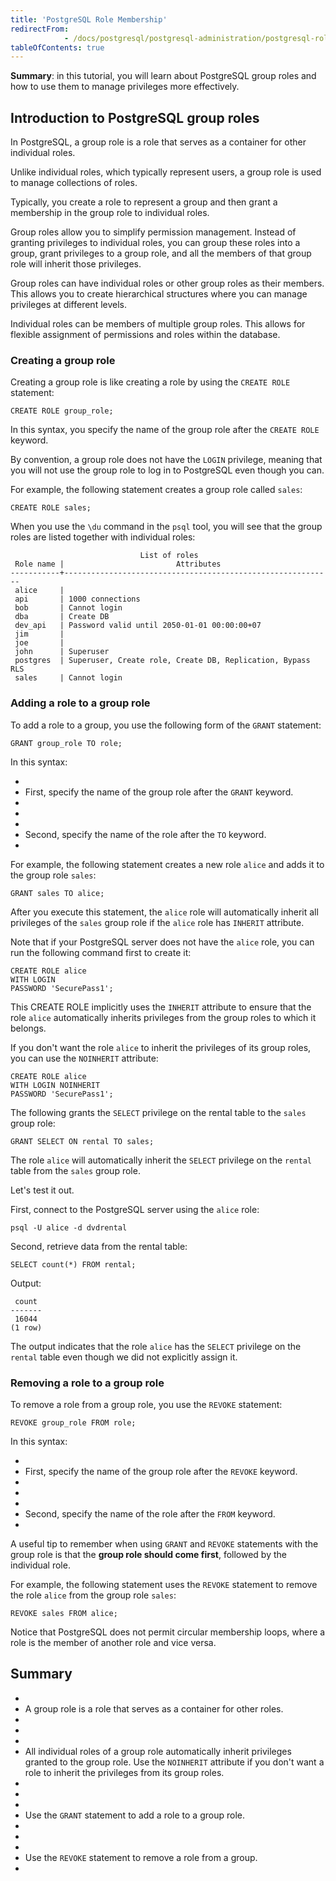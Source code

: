 ```yaml
---
title: 'PostgreSQL Role Membership'
redirectFrom: 
            - /docs/postgresql/postgresql-administration/postgresql-role-membership/
tableOfContents: true
---
```



**Summary**: in this tutorial, you will learn about PostgreSQL group roles and how to use them to manage privileges more effectively.





## Introduction to PostgreSQL group roles





In PostgreSQL, a group role is a role that serves as a container for other individual roles.





Unlike individual roles, which typically represent users, a group role is used to manage collections of roles.





Typically, you create a role to represent a group and then grant a membership in the group role to individual roles.





Group roles allow you to simplify permission management. Instead of granting privileges to individual roles, you can group these roles into a group, grant privileges to a group role, and all the members of that group role will inherit those privileges.





Group roles can have individual roles or other group roles as their members. This allows you to create hierarchical structures where you can manage privileges at different levels.





Individual roles can be members of multiple group roles. This allows for flexible assignment of permissions and roles within the database.





### Creating a group role





Creating a group role is like creating a role by using the `CREATE ROLE` statement:





```
CREATE ROLE group_role;
```





In this syntax, you specify the name of the group role after the `CREATE ROLE` keyword.





By convention, a group role does not have the `LOGIN` privilege, meaning that you will not use the group role to log in to PostgreSQL even though you can.





For example, the following statement creates a group role called `sales`:





```
CREATE ROLE sales;
```





When you use the `\du` command in the `psql` tool, you will see that the group roles are listed together with individual roles:





```
                             List of roles
 Role name |                         Attributes
-----------+------------------------------------------------------------
 alice     |
 api       | 1000 connections
 bob       | Cannot login
 dba       | Create DB
 dev_api   | Password valid until 2050-01-01 00:00:00+07
 jim       |
 joe       |
 john      | Superuser
 postgres  | Superuser, Create role, Create DB, Replication, Bypass RLS
 sales     | Cannot login
```





### Adding a role to a group role





To add a role to a group, you use the following form of the `GRANT` statement:





```
GRANT group_role TO role;
```





In this syntax:





- 
- First, specify the name of the group role after the `GRANT` keyword.
- 
-
- 
- Second, specify the name of the role after the `TO` keyword.
- 





For example, the following statement creates a new role `alice` and adds it to the group role `sales`:





```
GRANT sales TO alice;
```





After you execute this statement, the `alice` role will automatically inherit all privileges of the `sales` group role if the `alice` role has `INHERIT` attribute.





Note that if your PostgreSQL server does not have the `alice` role, you can run the following command first to create it:





```
CREATE ROLE alice
WITH LOGIN
PASSWORD 'SecurePass1';
```





This CREATE ROLE implicitly uses the `INHERIT` attribute to ensure that the role `alice` automatically inherits privileges from the group roles to which it belongs.





If you don't want the role `alice` to inherit the privileges of its group roles, you can use the `NOINHERIT` attribute:





```
CREATE ROLE alice
WITH LOGIN NOINHERIT
PASSWORD 'SecurePass1';
```





The following grants the `SELECT` privilege on the rental table to the `sales` group role:





```
GRANT SELECT ON rental TO sales;
```





The role `alice` will automatically inherit the `SELECT` privilege on the `rental` table from the `sales` group role.





Let's test it out.





First, connect to the PostgreSQL server using the `alice` role:





```
psql -U alice -d dvdrental
```





Second, retrieve data from the rental table:





```
SELECT count(*) FROM rental;
```





Output:





```
 count
-------
 16044
(1 row)
```





The output indicates that the role `alice` has the `SELECT` privilege on the `rental` table even though we did not explicitly assign it.





### Removing a role to a group role





To remove a role from a group role, you use the `REVOKE` statement:





```
REVOKE group_role FROM role;
```





In this syntax:





- 
- First, specify the name of the group role after the `REVOKE` keyword.
- 
-
- 
- Second, specify the name of the role after the `FROM` keyword.
- 





A useful tip to remember when using `GRANT` and `REVOKE` statements with the group role is that the **group role should come first**, followed by the individual role.





For example, the following statement uses the `REVOKE` statement to remove the role `alice` from the group role `sales`:





```
REVOKE sales FROM alice;
```





Notice that PostgreSQL does not permit circular membership loops, where a role is the member of another role and vice versa.





## Summary





- 
- A group role is a role that serves as a container for other roles.
- 
-
- 
- All individual roles of a group role automatically inherit privileges granted to the group role. Use the `NOINHERIT` attribute if you don't want a role to inherit the privileges from its group roles.
- 
-
- 
- Use the `GRANT` statement to add a role to a group role.
- 
-
- 
- Use the `REVOKE` statement to remove a role from a group.
- 


